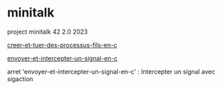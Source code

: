 # minitalk
project minitalk 42 2.0 2023

[creer-et-tuer-des-processus-fils-en-c](https://www.codequoi.com/creer-et-tuer-des-processus-fils-en-c/)

[envoyer-et-intercepter-un-signal-en-c](https://www.codequoi.com/envoyer-et-intercepter-un-signal-en-c/)

arret 'envoyer-et-intercepter-un-signal-en-c' : Intercepter un signal avec sigaction
